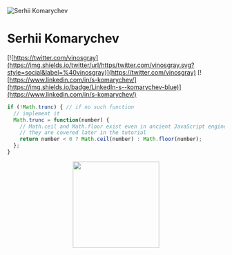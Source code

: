 ![Serhii Komarychev](https://avatars.githubusercontent.com/u/14216389)

# Serhii Komarychev
[![https://twitter.com/vinosgray](https://img.shields.io/twitter/url/https/twitter.com/vinosgray.svg?style=social&label=%40vinosgray)](https://twitter.com/vinosgray)
[![https://www.linkedin.com/in/s-komarychev/](https://img.shields.io/badge/LinkedIn-s--komarychev-blue)](https://www.linkedin.com/in/s-komarychev/)

```js
if (!Math.trunc) { // if no such function
  // implement it
  Math.trunc = function(number) {
    // Math.ceil and Math.floor exist even in ancient JavaScript engines
    // they are covered later in the tutorial
    return number < 0 ? Math.ceil(number) : Math.floor(number);
  };
}
```
<p align="center">
  <img src="https://avatars.githubusercontent.com/u/14216389" align="center" height="200" >
</p>
